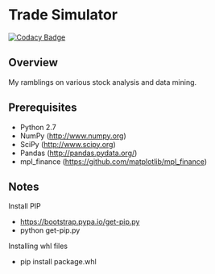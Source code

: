 # Trade Simulator

[![Codacy Badge](https://api.codacy.com/project/badge/Grade/13f16ccbc3de4bc093ac75047fc41a2f)](https://app.codacy.com/manual/mathieugouin/tradesim?utm_source=github.com&utm_medium=referral&utm_content=mathieugouin/tradesim&utm_campaign=Badge_Grade_Dashboard)

## Overview

My ramblings on various stock analysis and data mining.

## Prerequisites

  - Python 2.7
  - NumPy (<http://www.numpy.org>)
  - SciPy (<http://www.scipy.org>)
  - Pandas (<http://pandas.pydata.org/>)
  - mpl_finance (<https://github.com/matplotlib/mpl_finance>)

## Notes

Install PIP
  - https://bootstrap.pypa.io/get-pip.py
  - python get-pip.py

Installing whl files
  - pip install package.whl
